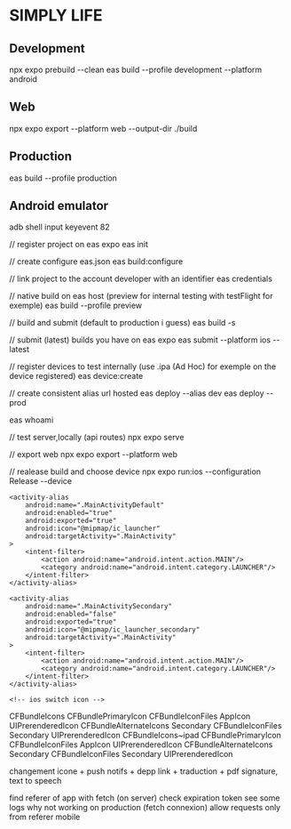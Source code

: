 # SIMPLY LIFE

## Development

npx expo prebuild --clean
eas build --profile development --platform android

## Web

npx expo export --platform web --output-dir ./build

## Production

eas build --profile production

## Android emulator

adb shell input keyevent 82

// register project on eas expo
eas init

// create configure eas.json
eas build:configure

// link project to the account developer with an identifier
eas credentials

// native build on eas host (preview for internal testing with testFlight for exemple)
eas build --profile preview

// build and submit (default to production i guess)
eas build -s

// submit (latest) builds you have on eas expo
eas submit --platform ios --latest

// register devices to test internally (use .ipa (Ad Hoc) for exemple on the device registered)
eas device:create

// create consistent alias url hosted
eas deploy --alias dev
eas deploy --prod

eas whoami

// test server,locally (api routes)
npx expo serve

// export web
npx expo export --platform web

// realease build and choose device
npx expo run:ios --configuration Release --device

<!-- android switch icon -->
<!-- Default Icon -->

    <activity-alias
    	android:name=".MainActivityDefault"
    	android:enabled="true"
    	android:exported="true"
    	android:icon="@mipmap/ic_launcher"
    	android:targetActivity=".MainActivity"
    >
    	<intent-filter>
    		<action android:name="android.intent.action.MAIN"/>
    		<category android:name="android.intent.category.LAUNCHER"/>
    	</intent-filter>
    </activity-alias>

<!-- Secondary Icon -->

    <activity-alias
    	android:name=".MainActivitySecondary"
    	android:enabled="false"
    	android:exported="true"
    	android:icon="@mipmap/ic_launcher_secondary"
    	android:targetActivity=".MainActivity"
    >
    	<intent-filter>
    		<action android:name="android.intent.action.MAIN"/>
    		<category android:name="android.intent.category.LAUNCHER"/>
    	</intent-filter>
    </activity-alias>

    <!-- ios switch icon -->
  <key>CFBundleIcons</key>
  <dict>
    <key>CFBundlePrimaryIcon</key>
    <dict>
      <key>CFBundleIconFiles</key>
      <array>
        <string>AppIcon</string>
      </array>
			<key>UIPrerenderedIcon</key>
			<false/>
    </dict>
    <key>CFBundleAlternateIcons</key>
    <dict>
      <key>Secondary</key>
      <dict>
        <key>CFBundleIconFiles</key>
        <array>
          <string>Secondary</string>
        </array>
				<key>UIPrerenderedIcon</key>
				<false/>
      </dict>
    </dict>
  </dict>
  <key>CFBundleIcons~ipad</key>
  <dict>
    <key>CFBundlePrimaryIcon</key>
    <dict>
      <key>CFBundleIconFiles</key>
      <array>
        <string>AppIcon</string>
      </array>
      <key>UIPrerenderedIcon</key>
      <false/>
    </dict>
    <key>CFBundleAlternateIcons</key>
    <dict>
      <key>Secondary</key>
      <dict>
        <key>CFBundleIconFiles</key>
        <array>
          <string>Secondary</string>
        </array>
        <key>UIPrerenderedIcon</key>
        <false/>
      </dict>
    </dict>
  </dict>


changement icone + push notifs + depp link + traduction + pdf signature, text to speech


find referer of app with fetch (on server)
check expiration token
see some logs why not working on production (fetch connexion)
allow requests only from referer mobile
